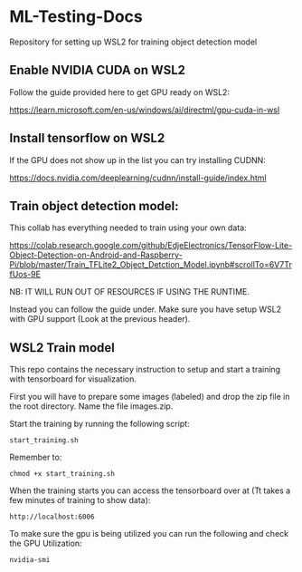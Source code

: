 # ML-Testing-Docs

Repository for setting up WSL2 for training object detection model

## Enable NVIDIA CUDA on WSL2

Follow the guide provided here to get GPU ready on WSL2:

https://learn.microsoft.com/en-us/windows/ai/directml/gpu-cuda-in-wsl

## Install tensorflow on WSL2

If the GPU does not show up in the list you can try installing CUDNN:

https://docs.nvidia.com/deeplearning/cudnn/install-guide/index.html

## Train object detection model:

This collab has everything needed to train using your own data:

https://colab.research.google.com/github/EdjeElectronics/TensorFlow-Lite-Object-Detection-on-Android-and-Raspberry-Pi/blob/master/Train_TFLite2_Object_Detction_Model.ipynb#scrollTo=6V7TrfUos-9E

NB: IT WILL RUN OUT OF RESOURCES IF USING THE RUNTIME.

Instead you can follow the guide under. Make sure you have setup WSL2 with GPU support (Look at the previous header).

## WSL2 Train model

This repo contains the necessary instruction to setup and start a training with tensorboard for visualization. 

First you will have to prepare some images (labeled) and drop the zip file in the root directory. Name the file images.zip.

Start the training by running the following script:

```
start_training.sh
```

Remember to: 

```
chmod +x start_training.sh
```

When the training starts you can access the tensorboard over at (Tt takes a few minutes of training to show data):

```
http://localhost:6006
```

To make sure the gpu is being utilized you can run the following and check the GPU Utilization:

```
nvidia-smi
```
